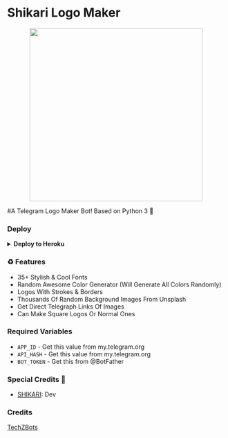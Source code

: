 # Shikari Logo Maker

<p align="center"><a href="https://t.me/ShikariSupportNetwork"><img src="https://telegra.ph/file/a843bbcc348fa3321229c.jpg" width="400"></a></p>

#A Telegram Logo Maker Bot! Based on Python 3 🧘

### Deploy

<details><summary><b>Deploy to Heroku</b></summary>
<p>
<br>
<a href="https://heroku.com/deploy?template=https://github.com/ShikariBaaZ/Shikari_LogoMaker">
  <img src="https://www.herokucdn.com/deploy/button.svg" alt="Deploy">
</a>
</p>
</details>

### ♻️ Features
* 35+ Stylish & Cool Fonts
* Random Awesome Color Generator (Will Generate All Colors Randomly)
* Logos With Strokes & Borders
* Thousands Of Random Background Images From Unsplash
* Get Direct Telegraph Links Of Images
* Can Make Square Logos Or Normal Ones

### Required Variables

* `APP_ID` - Get this value from my.telegram.org
* `API_HASH` - Get this value from my.telegram.org
* `BOT_TOKEN` - Get this from @BotFather

### Special Credits 💖
- [SHIKARI](https://github.com/ShikariBaaZ): Dev

### Credits
[TechZBots](https://t.me/TechZBots)
